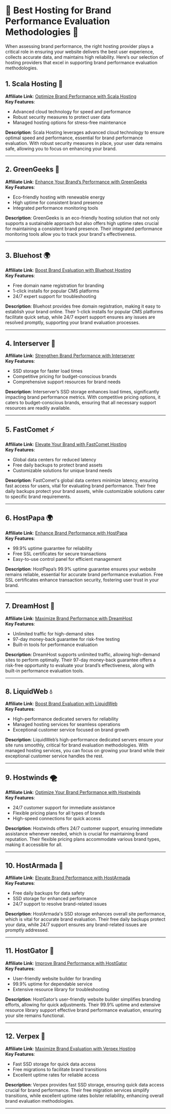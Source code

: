 # 🌟 Best Hosting for Brand Performance Evaluation Methodologies 🌟

When assessing brand performance, the right hosting provider plays a critical role in ensuring your website delivers the best user experience, collects accurate data, and maintains high reliability. Here’s our selection of hosting providers that excel in supporting brand performance evaluation methodologies.

## 1. Scala Hosting 🚀
**Affiliate Link**: [Optimize Brand Performance with Scala Hosting](https://snipitx.com/scala-jy)  
**Key Features**:
- Advanced cloud technology for speed and performance
- Robust security measures to protect user data
- Managed hosting options for stress-free maintenance

**Description**: Scala Hosting leverages advanced cloud technology to ensure optimal speed and performance, essential for brand performance evaluation. With robust security measures in place, your user data remains safe, allowing you to focus on enhancing your brand.

---

## 2. GreenGeeks 🌱
**Affiliate Link**: [Enhance Your Brand’s Performance with GreenGeeks](https://snipitx.com/greengeeks-jy)  
**Key Features**:
- Eco-friendly hosting with renewable energy
- High uptime for consistent brand presence
- Integrated performance monitoring tools

**Description**: GreenGeeks is an eco-friendly hosting solution that not only supports a sustainable approach but also offers high uptime rates crucial for maintaining a consistent brand presence. Their integrated performance monitoring tools allow you to track your brand's effectiveness.

---

## 3. Bluehost 🌍
**Affiliate Link**: [Boost Brand Evaluation with Bluehost Hosting](https://snipitx.com/bluehost-jy)  
**Key Features**:
- Free domain name registration for branding
- 1-click installs for popular CMS platforms
- 24/7 expert support for troubleshooting

**Description**: Bluehost provides free domain registration, making it easy to establish your brand online. Their 1-click installs for popular CMS platforms facilitate quick setup, while 24/7 expert support ensures any issues are resolved promptly, supporting your brand evaluation processes.

---

## 4. Interserver 🔧
**Affiliate Link**: [Strengthen Brand Performance with Interserver](https://snipitx.com/interserver-jy)  
**Key Features**:
- SSD storage for faster load times
- Competitive pricing for budget-conscious brands
- Comprehensive support resources for brand needs

**Description**: Interserver’s SSD storage enhances load times, significantly impacting brand performance metrics. With competitive pricing options, it caters to budget-conscious brands, ensuring that all necessary support resources are readily available.

---

## 5. FastComet ⚡
**Affiliate Link**: [Elevate Your Brand with FastComet Hosting](https://snipitx.com/fastcomet-jy)  
**Key Features**:
- Global data centers for reduced latency
- Free daily backups to protect brand assets
- Customizable solutions for unique brand needs

**Description**: FastComet's global data centers minimize latency, ensuring fast access for users, vital for evaluating brand performance. Their free daily backups protect your brand assets, while customizable solutions cater to specific brand requirements.

---

## 6. HostPapa 🌍
**Affiliate Link**: [Enhance Brand Performance with HostPapa](https://snipitx.com/hostpapa-jy)  
**Key Features**:
- 99.9% uptime guarantee for reliability
- Free SSL certificates for secure transactions
- Easy-to-use control panel for efficient management

**Description**: HostPapa’s 99.9% uptime guarantee ensures your website remains reliable, essential for accurate brand performance evaluation. Free SSL certificates enhance transaction security, fostering user trust in your brand.

---

## 7. DreamHost 🌠
**Affiliate Link**: [Maximize Brand Performance with DreamHost](https://snipitx.com/dreamhost-jy)  
**Key Features**:
- Unlimited traffic for high-demand sites
- 97-day money-back guarantee for risk-free testing
- Built-in tools for performance evaluation

**Description**: DreamHost supports unlimited traffic, allowing high-demand sites to perform optimally. Their 97-day money-back guarantee offers a risk-free opportunity to evaluate your brand’s effectiveness, along with built-in performance evaluation tools.

---

## 8. LiquidWeb 💧
**Affiliate Link**: [Boost Brand Evaluation with LiquidWeb](https://snipitx.com/liquidweb-jy)  
**Key Features**:
- High-performance dedicated servers for reliability
- Managed hosting services for seamless operations
- Exceptional customer service focused on brand growth

**Description**: LiquidWeb’s high-performance dedicated servers ensure your site runs smoothly, critical for brand evaluation methodologies. With managed hosting services, you can focus on growing your brand while their exceptional customer service handles the rest.

---

## 9. Hostwinds 🌪️
**Affiliate Link**: [Optimize Your Brand Performance with Hostwinds](https://snipitx.com/hostwinds-jy)  
**Key Features**:
- 24/7 customer support for immediate assistance
- Flexible pricing plans for all types of brands
- High-speed connections for quick access

**Description**: Hostwinds offers 24/7 customer support, ensuring immediate assistance whenever needed, which is crucial for maintaining brand reputation. Their flexible pricing plans accommodate various brand types, making it accessible for all.

---

## 10. HostArmada 🌈
**Affiliate Link**: [Elevate Brand Performance with HostArmada](https://snipitx.com/hostarmada-jy)  
**Key Features**:
- Free daily backups for data safety
- SSD storage for enhanced performance
- 24/7 support to resolve brand-related issues

**Description**: HostArmada's SSD storage enhances overall site performance, which is vital for accurate brand evaluation. Their free daily backups protect your data, while 24/7 support ensures any brand-related issues are promptly addressed.

---

## 11. HostGator 🐊
**Affiliate Link**: [Improve Brand Performance with HostGator](https://snipitx.com/hostgator-jy)  
**Key Features**:
- User-friendly website builder for branding
- 99.9% uptime for dependable service
- Extensive resource library for troubleshooting

**Description**: HostGator’s user-friendly website builder simplifies branding efforts, allowing for quick adjustments. Their 99.9% uptime and extensive resource library support effective brand performance evaluation, ensuring your site remains functional.

---

## 12. Verpex 🔐
**Affiliate Link**: [Maximize Brand Evaluation with Verpex Hosting](https://snipitx.com/verpex-jy)  
**Key Features**:
- Fast SSD storage for quick data access
- Free migrations to facilitate brand transitions
- Excellent uptime rates for reliable access

**Description**: Verpex provides fast SSD storage, ensuring quick data access crucial for brand performance. Their free migration services simplify transitions, while excellent uptime rates bolster reliability, enhancing overall brand evaluation methodologies.

---
